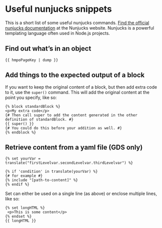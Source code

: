 # Useful nunjucks snippets

This is a short list of some useful nunjucks commands. [Find the official nunjucks documentation](https://mozilla.github.io/nunjucks/templating.html) at the Nunjucks website. Nunjucks is a powerful templating language often used in Node.js projects.

## Find out what’s in an object

```
{{ hmpoPageKey | dump }}
```

## Add things to the expected output of a block

If you want to keep the original content of a block, but then add extra code to it, use the `super()` command. This will add the original content at the point you specify, like so:

```
{% block standardBlock %}
<p>My extra code</p>
{# Then call super to add the content generated in the other definition of standardBlock. #}
{{ super() }}
{# You could do this before your addition as well. #}
{% endblock %}
```

## Retrieve content from a yaml file (GDS only)

```
{% set yourVar = translate("firstLevelvar.secondLevelvar.thirdLevelvar") %}

{% if 'condition' in translate(yourVar) %}
{# for example #}
{% include "[path-to-content]" %}
{% endif %}
```
Set can either be used on a single line (as above) or enclose multiple lines, like so:
```
{% set longHTML %}
 <p>This is some content</p>
{% endset %}
{{ longHTML }}
```